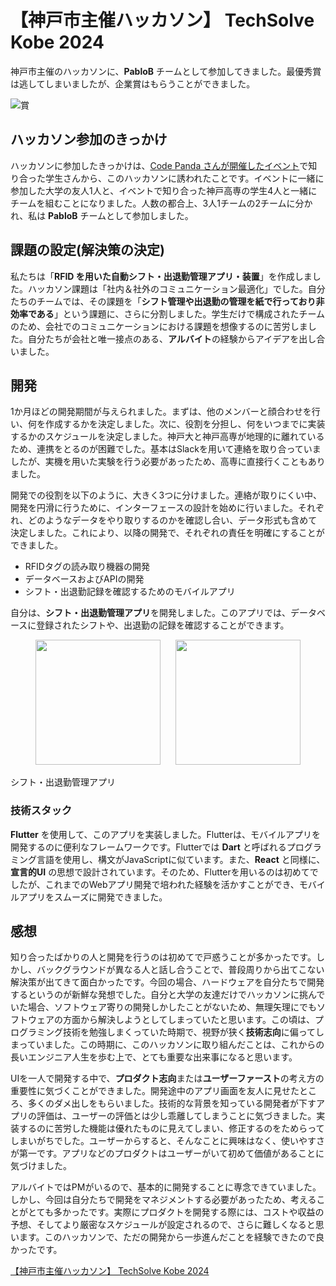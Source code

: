 # 【神戸市主催ハッカソン】 TechSolve Kobe 2024

神戸市主催のハッカソンに、**PabloB** チームとして参加してきました。最優秀賞は逃してしまいましたが、企業賞はもらうことができました。

<div class="text-center">
    <img src="/img/job/kobe-hackathon/prize.png" alt="賞" class="inline-block">
</div>

## ハッカソン参加のきっかけ

ハッカソンに参加したきっかけは、[Code Panda さんが開催したイベント](https://kobecco.connpass.com/event/305859/)で知り合った学生さんから、このハッカソンに誘われたことです。イベントに一緒に参加した大学の友人1人と、イベントで知り合った神戸高専の学生4人と一緒にチームを組むことになりました。人数の都合上、3人1チームの2チームに分かれ、私は **PabloB** チームとして参加しました。

## 課題の設定(解決策の決定)

私たちは「**RFID を用いた自動シフト・出退勤管理アプリ・装置**」を作成しました。ハッカソン課題は「社内＆社外のコミュニケーション最適化」でした。自分たちのチームでは、その課題を「**シフト管理や出退勤の管理を紙で行っており非効率である**」という課題に、さらに分割しました。学生だけで構成されたチームのため、会社でのコミュニケーションにおける課題を想像するのに苦労しました。自分たちが会社と唯一接点のある、**アルバイト**の経験からアイデアを出し合いました。

## 開発

1か月ほどの開発期間が与えられました。まずは、他のメンバーと顔合わせを行い、何を作成するかを決定しました。次に、役割を分担し、何をいつまでに実装するかのスケジュールを決定しました。神戸大と神戸高専が地理的に離れているため、連携をとるのが困難でした。基本はSlackを用いて連絡を取り合っていましたが、実機を用いた実験を行う必要があったため、高専に直接行くこともありました。

開発での役割を以下のように、大きく3つに分けました。連絡が取りにくい中、開発を円滑に行うために、インターフェースの設計を始めに行いました。それぞれ、どのようなデータをやり取りするのかを確認し合い、データ形式も含めて決定しました。これにより、以降の開発で、それぞれの責任を明確にすることができました。

- RFIDタグの読み取り機器の開発
- データベースおよびAPIの開発
- シフト・出退勤記録を確認するためのモバイルアプリ

自分は、**シフト・出退勤管理アプリ**を開発しました。このアプリでは、データベースに登録されたシフトや、出退勤の記録を確認することができます。

<p style="text-align: center;">
<img src="/img/job/kobe-hackathon/work_shift.jpg" width="200" style="margin-left: 10px; margin-right: 10px;">
<img src="/img/job/kobe-hackathon/attendance_record.jpg" width="200" style="margin-left: 10px; margin-right: 10px;">
</p>


<p class="text-center">シフト・出退勤管理アプリ</p>

### 技術スタック

**Flutter** を使用して、このアプリを実装しました。Flutterは、モバイルアプリを開発するのに便利なフレームワークです。Flutterでは **Dart** と呼ばれるプログラミング言語を使用し、構文がJavaScriptに似ています。また、**React** と同様に、**宣言的UI** の思想で設計されています。そのため、Flutterを用いるのは初めてでしたが、これまでのWebアプリ開発で培われた経験を活かすことができ、モバイルアプリをスムーズに開発できました。

## 感想

知り合ったばかりの人と開発を行うのは初めてで戸惑うことが多かったです。しかし、バックグラウンドが異なる人と話し合うことで、普段周りから出てこない解決策が出てきて面白かったです。今回の場合、ハードウェアを自分たちで開発するというのが新鮮な発想でした。自分と大学の友達だけでハッカソンに挑んでいた場合、ソフトウェア寄りの開発しかしたことがないため、無理矢理にでもソフトウェアの方面から解決しようとしてしまっていたと思います。この頃は、プログラミング技術を勉強しまくっていた時期で、視野が狭く**技術志向**に偏ってしまっていました。この時期に、このハッカソンに取り組んだことは、これからの長いエンジニア人生を歩む上で、とても重要な出来事になると思います。

UIを一人で開発する中で、**プロダクト志向**または**ユーザーファースト**の考え方の重要性に気づくことができました。開発途中のアプリ画面を友人に見せたところ、多くのダメ出しをもらいました。技術的な背景を知っている開発者が下すアプリの評価は、ユーザーの評価とは少し乖離してしまうことに気づきました。実装するのに苦労した機能は優れたものに見えてしまい、修正するのをためらってしまいがちでした。ユーザーからすると、そんなことに興味はなく、使いやすさが第一です。アプリなどのプロダクトはユーザーがいて初めて価値があることに気づけました。

アルバイトではPMがいるので、基本的に開発することに専念できていました。しかし、今回は自分たちで開発をマネジメントする必要があったため、考えることがとても多かったです。実際にプロダクトを開発する際には、コストや収益の予想、そしてより厳密なスケジュールが設定されるので、さらに難しくなると思います。このハッカソンで、ただの開発から一歩進んだことを経験できたので良かったです。

[【神戸市主催ハッカソン】 TechSolve Kobe 2024](https://kobe-engr-lab.connpass.com/event/309103/)
